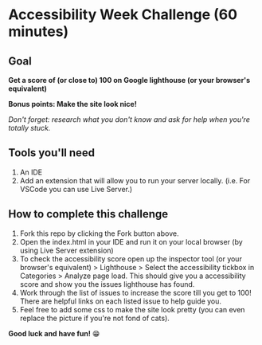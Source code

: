 # Accessibility Week Challenge (60 minutes)

## Goal
**Get a score of (or close to) 100 on Google lighthouse (or your browser's equivalent)**

**Bonus points: Make the site look nice!**

*Don't forget: research what you don't know and ask for help when you're totally stuck.*

## Tools you'll need
1. An IDE
2. Add an extension that will allow you to run your server locally. (i.e. For VSCode you can use Live Server.)


## How to complete this challenge
1. Fork this repo by clicking the Fork button above. 
2. Open the index.html in your IDE and run it on your local browser (by using Live Server extension)
3. To check the accessibility score open up the inspector tool (or your browser's equivalent) > Lighthouse > Select the accessibility tickbox in Categories > Analyze page load. This should give you a accessibility score and show you the issues lighthouse has found. 
4. Work through the list of issues to increase the score till you get to 100! There are helpful links on each listed issue to help guide you. 
5. Feel free to add some css to make the site look pretty (you can even replace the picture if you're not fond of cats).

**Good luck and have fun!** :grin: